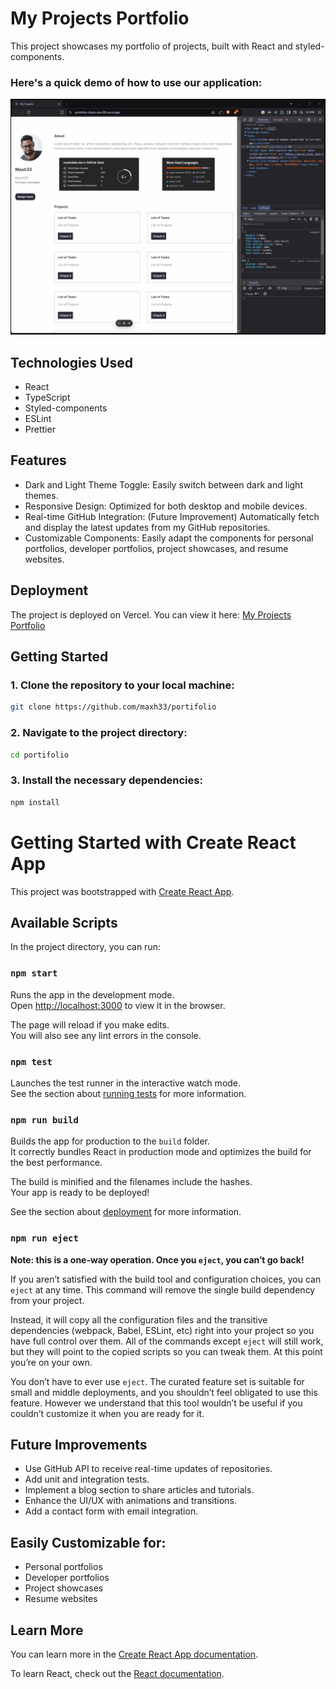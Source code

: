 # My Projects Portfolio

This project showcases my portfolio of projects, built with React and styled-components.

### Here's a quick demo of how to use our application:

![Demo GIF](https://github.com/maxh33/portifolio/blob/main/public/portifolio.gif)

## Technologies Used

- React
- TypeScript
- Styled-components
- ESLint
- Prettier

## Features

- Dark and Light Theme Toggle: Easily switch between dark and light themes.
- Responsive Design: Optimized for both desktop and mobile devices.
- Real-time GitHub Integration: (Future Improvement) Automatically fetch and display the latest updates from my GitHub repositories.
- Customizable Components: Easily adapt the components for personal portfolios, developer portfolios, project showcases, and resume websites.

## Deployment

The project is deployed on Vercel. You can view it here: [My Projects Portfolio](https://portifolio-blush-one-80.vercel.app/)

## Getting Started

### 1. Clone the repository to your local machine:

```sh
git clone https://github.com/maxh33/portifolio
```

### 2. Navigate to the project directory:

```sh
cd portifolio
```

### 3. Install the necessary dependencies:

```sh
npm install
```

# Getting Started with Create React App

This project was bootstrapped with [Create React App](https://github.com/facebook/create-react-app).

## Available Scripts

In the project directory, you can run:

### `npm start`

Runs the app in the development mode.\
Open [http://localhost:3000](http://localhost:3000) to view it in the browser.

The page will reload if you make edits.\
You will also see any lint errors in the console.

### `npm test`

Launches the test runner in the interactive watch mode.\
See the section about [running tests](https://facebook.github.io/create-react-app/docs/running-tests) for more information.

### `npm run build`

Builds the app for production to the `build` folder.\
It correctly bundles React in production mode and optimizes the build for the best performance.

The build is minified and the filenames include the hashes.\
Your app is ready to be deployed!

See the section about [deployment](https://facebook.github.io/create-react-app/docs/deployment) for more information.

### `npm run eject`

**Note: this is a one-way operation. Once you `eject`, you can’t go back!**

If you aren’t satisfied with the build tool and configuration choices, you can `eject` at any time. This command will remove the single build dependency from your project.

Instead, it will copy all the configuration files and the transitive dependencies (webpack, Babel, ESLint, etc) right into your project so you have full control over them. All of the commands except `eject` will still work, but they will point to the copied scripts so you can tweak them. At this point you’re on your own.

You don’t have to ever use `eject`. The curated feature set is suitable for small and middle deployments, and you shouldn’t feel obligated to use this feature. However we understand that this tool wouldn’t be useful if you couldn’t customize it when you are ready for it.

## Future Improvements

- Use GitHub API to receive real-time updates of repositories.
- Add unit and integration tests.
- Implement a blog section to share articles and tutorials.
- Enhance the UI/UX with animations and transitions.
- Add a contact form with email integration.

## Easily Customizable for:

- Personal portfolios
- Developer portfolios
- Project showcases
- Resume websites

## Learn More

You can learn more in the [Create React App documentation](https://facebook.github.io/create-react-app/docs/getting-started).

To learn React, check out the [React documentation](https://reactjs.org/).
